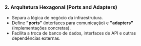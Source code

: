 ### 2. **Arquitetura Hexagonal (Ports and Adapters)**

- Separa a lógica de negócio da infraestrutura.
- Define **"ports"** (interfaces para comunicação) e **"adapters"** (implementações concretas).
- Facilita a troca de banco de dados, interfaces de API e outras dependências externas.
